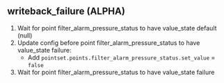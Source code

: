 
## writeback_failure (ALPHA)

1. Wait for point filter_alarm_pressure_status to have value_state default (null)
1. Update config before point filter_alarm_pressure_status to have value_state failure:
    * Add `pointset.points.filter_alarm_pressure_status.set_value` = `false`
1. Wait for point filter_alarm_pressure_status to have value_state failure
